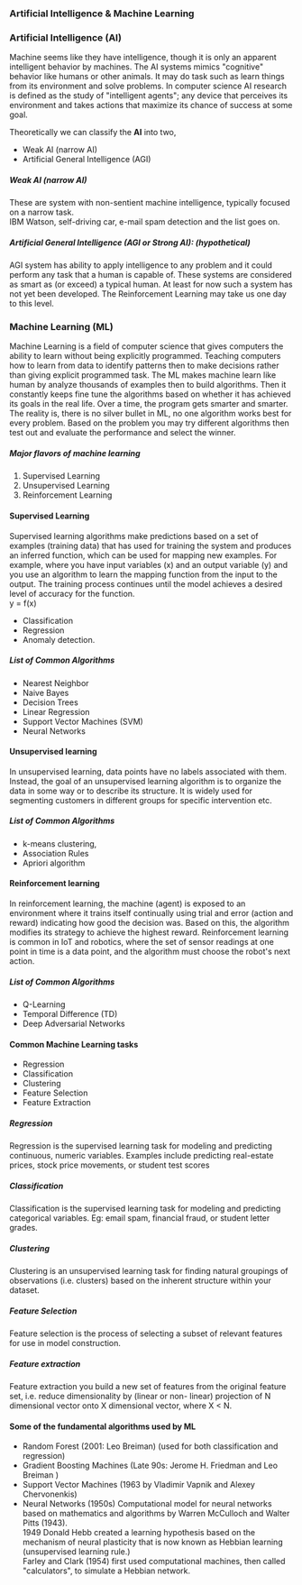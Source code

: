 ### Artificial Intelligence &amp; Machine Learning


### Artificial Intelligence (AI)
Machine seems like they have intelligence, though it is only an apparent intelligent behavior by machines. The AI systems mimics "cognitive" behavior like humans or other animals. It may do task such as learn things from its environment and solve problems. In computer science AI research is defined as the study of "intelligent agents"; any device that perceives its environment and takes actions that maximize its chance of success at some goal.  

Theoretically we can classify the **AI** into two, 
+ Weak AI (narrow AI)
+ Artificial General Intelligence (AGI)

##### Weak AI (narrow AI)
These are system with non-sentient machine intelligence, typically focused on a narrow task.  
IBM Watson, self-driving car, e-mail spam detection and the list goes on.

##### Artificial General Intelligence (AGI or Strong AI): (hypothetical)
AGI system has ability to apply intelligence to any problem and it could perform any task that a human is capable of. These systems are considered as smart as (or exceed) a typical human. At least for now such a system has not yet been developed. The Reinforcement Learning may take us one day to this level. 


### Machine Learning (ML)
Machine Learning is a field of computer science that gives computers the ability to learn without being explicitly programmed. Teaching computers how to learn from data to identify patterns then to make decisions rather than giving explicit programmed task. The ML makes machine learn like human by analyze thousands of examples then to build algorithms.  Then it constantly keeps fine tune the algorithms based on whether it has achieved its goals in the real life. Over a time, the program gets smarter and smarter. The reality is, there is no silver bullet in ML, no one algorithm works best for every problem. Based on the problem you may try different algorithms then test out and evaluate the performance and select the winner.

##### Major flavors of machine learning 
1. Supervised Learning
2. Unsupervised Learning
3. Reinforcement Learning


#### Supervised Learning
Supervised learning algorithms make predictions based on a set of examples (training data) that has used for training the system and produces an inferred function, which can be used for mapping new examples. For example, where you have input variables (x) and an output variable (y) and you use an algorithm to learn the mapping function from the input to the output. The training process continues until the model achieves a desired level of accuracy for the function.  
y = f(x)  

+ Classification
+ Regression
+ Anomaly detection.

##### List of Common Algorithms
+ Nearest Neighbor
+ Naive Bayes
+ Decision Trees
+ Linear Regression
+ Support Vector Machines (SVM)
+ Neural Networks


#### Unsupervised learning
In unsupervised learning, data points have no labels associated with them. Instead, the goal of an unsupervised learning algorithm is to organize the data in some way or to describe its structure. It is widely used for segmenting customers in different groups for specific intervention etc.

##### List of Common Algorithms
+ k-means clustering, 
+ Association Rules
+ Apriori algorithm



#### Reinforcement learning
In reinforcement learning, the machine (agent) is exposed to an environment where it trains itself continually using trial and error (action and reward) indicating how good the decision was. Based on this, the algorithm modifies its strategy to achieve the highest reward.
Reinforcement learning is common in IoT and robotics, where the set of sensor readings at one point in time is a data point, and the algorithm must choose the robot's next action. 

##### List of Common Algorithms
+ Q-Learning
+ Temporal Difference (TD)
+ Deep Adversarial Networks

#### Common Machine Learning tasks
+ Regression
+ Classification
+ Clustering
+ Feature Selection
+ Feature Extraction

##### Regression 
Regression is the supervised learning task for modeling and predicting continuous, numeric variables. Examples include predicting real-estate prices, stock price movements, or student test scores

##### Classification
Classification is the supervised learning task for modeling and predicting categorical variables. Eg: email spam, financial fraud, or student letter grades.

##### Clustering
Clustering is an unsupervised learning task for finding natural groupings of observations (i.e. clusters) based on the inherent structure within your dataset.

##### Feature Selection
Feature selection is the process of selecting a subset of relevant features for use in model construction.

##### Feature extraction
Feature extraction you build a new set of features from the original feature set, i.e. reduce dimensionality by (linear or non- linear) projection of N dimensional vector onto X dimensional vector, where X < N.



#### Some of the fundamental algorithms used by ML 
+ Random Forest (2001: Leo Breiman)
(used for both classification and regression)
+ Gradient Boosting Machines (Late 90s: Jerome H. Friedman and Leo Breiman )
+ Support Vector Machines (1963 by Vladimir Vapnik and Alexey Chervonenkis)
+ Neural Networks (1950s)
Computational model for neural networks based on mathematics and algorithms by Warren McCulloch and Walter Pitts (1943).  
1949 Donald Hebb created a learning hypothesis based on the mechanism of neural plasticity that is now known as Hebbian learning (unsupervised learning rule.)  
Farley and Clark (1954) first used computational machines, then called "calculators", to simulate a Hebbian network.
